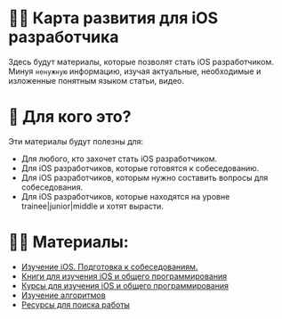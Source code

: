 # 👨‍💻 Карта развития для iOS разработчика

Здесь будут материалы, которые позволят стать iOS разработчиком. Минуя `ненужную` информацию, изучая актуальные, необходимые и изложенные понятным языком статьи, видео.

# 👀 Для кого это?

Эти материалы будут полезны для:
* Для любого, кто захочет стать iOS разработчиком.
* Для iOS разработчиков, которые готовятся к собеседованию.
* Для iOS разработчиков, которым нужно составить вопросы для собеседования.
* Для iOS разработчиков, которые находятся на уровне trainee|junior|middle и хотят вырасти.

# 👨‍🎓 Материалы:
- [Изучение iOS. Подготовка к собеседованиям.](https://github.com/SomeStay07/iOS-Developer-Roadmap/blob/main/roadmap/Articles.md)
- [Книги для изучения iOS и общего программирования](https://github.com/SomeStay07/iOS-Developer-Roadmap/blob/main/roadmap/books/Book%20list.md)
- [Курсы для изучения iOS и общего программирования](https://github.com/SomeStay07/iOS-Developer-Roadmap/blob/main/roadmap/courses/Courses%20list.md)
- [Изучение алгоритмов](https://github.com/SomeStay07/iOS-Developer-Roadmap/tree/main/algorithms)
- [Ресурсы для поиска работы]()
